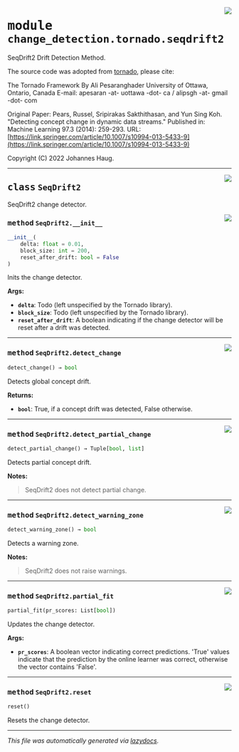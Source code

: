 <!-- markdownlint-disable -->

<a href="https://github.com/haugjo/float/tree/main/float/change_detection/tornado/seqdrift2.py#L0"><img align="right" style="float:right;" src="https://img.shields.io/badge/-source-cccccc?style=flat-square"></a>

# <kbd>module</kbd> `change_detection.tornado.seqdrift2`
SeqDrift2 Drift Detection Method. 

The source code was adopted from [tornado](https://github.com/alipsgh/tornado), please cite: 

The Tornado Framework By Ali Pesaranghader University of Ottawa, Ontario, Canada E-mail: apesaran -at- uottawa -dot- ca / alipsgh -at- gmail -dot- com 

Original Paper: Pears, Russel, Sripirakas Sakthithasan, and Yun Sing Koh. "Detecting concept change in dynamic data streams." Published in: Machine Learning 97.3 (2014): 259-293. URL: [https://link.springer.com/article/10.1007/s10994-013-5433-9](https://link.springer.com/article/10.1007/s10994-013-5433-9) 

Copyright (C) 2022 Johannes Haug. 



---

<a href="https://github.com/haugjo/float/tree/main/float/change_detection/tornado/seqdrift2.py#L23"><img align="right" style="float:right;" src="https://img.shields.io/badge/-source-cccccc?style=flat-square"></a>

## <kbd>class</kbd> `SeqDrift2`
SeqDrift2 change detector. 

<a href="https://github.com/haugjo/float/tree/main/float/change_detection/tornado/seqdrift2.py#L25"><img align="right" style="float:right;" src="https://img.shields.io/badge/-source-cccccc?style=flat-square"></a>

### <kbd>method</kbd> `SeqDrift2.__init__`

```python
__init__(
    delta: float = 0.01,
    block_size: int = 200,
    reset_after_drift: bool = False
)
```

Inits the change detector. 



**Args:**
 
 - <b>`delta`</b>:  Todo (left unspecified by the Tornado library). 
 - <b>`block_size`</b>:  Todo (left unspecified by the Tornado library). 
 - <b>`reset_after_drift`</b>:  A boolean indicating if the change detector will be reset after a drift was detected. 




---

<a href="https://github.com/haugjo/float/tree/main/float/change_detection/tornado/seqdrift2.py#L55"><img align="right" style="float:right;" src="https://img.shields.io/badge/-source-cccccc?style=flat-square"></a>

### <kbd>method</kbd> `SeqDrift2.detect_change`

```python
detect_change() → bool
```

Detects global concept drift. 



**Returns:**
 
 - <b>`bool`</b>:  True, if a concept drift was detected, False otherwise. 

---

<a href="https://github.com/haugjo/float/tree/main/float/change_detection/tornado/seqdrift2.py#L63"><img align="right" style="float:right;" src="https://img.shields.io/badge/-source-cccccc?style=flat-square"></a>

### <kbd>method</kbd> `SeqDrift2.detect_partial_change`

```python
detect_partial_change() → Tuple[bool, list]
```

Detects partial concept drift. 



**Notes:**

> SeqDrift2 does not detect partial change. 

---

<a href="https://github.com/haugjo/float/tree/main/float/change_detection/tornado/seqdrift2.py#L71"><img align="right" style="float:right;" src="https://img.shields.io/badge/-source-cccccc?style=flat-square"></a>

### <kbd>method</kbd> `SeqDrift2.detect_warning_zone`

```python
detect_warning_zone() → bool
```

Detects a warning zone. 



**Notes:**

> SeqDrift2 does not raise warnings. 

---

<a href="https://github.com/haugjo/float/tree/main/float/change_detection/tornado/seqdrift2.py#L44"><img align="right" style="float:right;" src="https://img.shields.io/badge/-source-cccccc?style=flat-square"></a>

### <kbd>method</kbd> `SeqDrift2.partial_fit`

```python
partial_fit(pr_scores: List[bool])
```

Updates the change detector. 



**Args:**

- <b>`pr_scores`</b>: A boolean vector indicating correct predictions. 'True' values indicate that the prediction by the  online learner was correct, otherwise the vector contains 'False'.

---

<a href="https://github.com/haugjo/float/tree/main/float/change_detection/tornado/seqdrift2.py#L40"><img align="right" style="float:right;" src="https://img.shields.io/badge/-source-cccccc?style=flat-square"></a>

### <kbd>method</kbd> `SeqDrift2.reset`

```python
reset()
```

Resets the change detector. 




---

_This file was automatically generated via [lazydocs](https://github.com/ml-tooling/lazydocs)._
